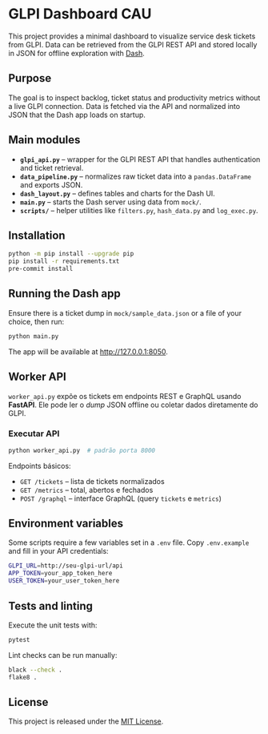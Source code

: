 # GLPI Dashboard CAU

This project provides a minimal dashboard to visualize service desk tickets from GLPI. Data can be retrieved from the GLPI REST API and stored locally in JSON for offline exploration with [Dash](https://dash.plotly.com/).

## Purpose

The goal is to inspect backlog, ticket status and productivity metrics without a live GLPI connection. Data is fetched via the API and normalized into JSON that the Dash app loads on startup.

## Main modules

- **`glpi_api.py`** – wrapper for the GLPI REST API that handles authentication and ticket retrieval.
- **`data_pipeline.py`** – normalizes raw ticket data into a `pandas.DataFrame` and exports JSON.
- **`dash_layout.py`** – defines tables and charts for the Dash UI.
- **`main.py`** – starts the Dash server using data from `mock/`.
- **`scripts/`** – helper utilities like `filters.py`, `hash_data.py` and `log_exec.py`.

## Installation

```bash
python -m pip install --upgrade pip
pip install -r requirements.txt
pre-commit install
```

## Running the Dash app

Ensure there is a ticket dump in `mock/sample_data.json` or a file of your choice, then run:

```bash
python main.py
```

The app will be available at <http://127.0.0.1:8050>.

## Worker API

`worker_api.py` expõe os tickets em endpoints REST e GraphQL usando **FastAPI**.
Ele pode ler o *dump* JSON offline ou coletar dados diretamente do GLPI.

### Executar API

```bash
python worker_api.py  # padrão porta 8000
```

Endpoints básicos:

- `GET /tickets` – lista de tickets normalizados
- `GET /metrics` – total, abertos e fechados
- `POST /graphql` – interface GraphQL (query `tickets` e `metrics`)

## Environment variables

Some scripts require a few variables set in a `.env` file. Copy `.env.example` and fill in your API credentials:

```bash
GLPI_URL=http://seu-glpi-url/api
APP_TOKEN=your_app_token_here
USER_TOKEN=your_user_token_here
```

## Tests and linting

Execute the unit tests with:

```bash
pytest
```

Lint checks can be run manually:

```bash
black --check .
flake8 .
```

## License

This project is released under the [MIT License](LICENSE).


